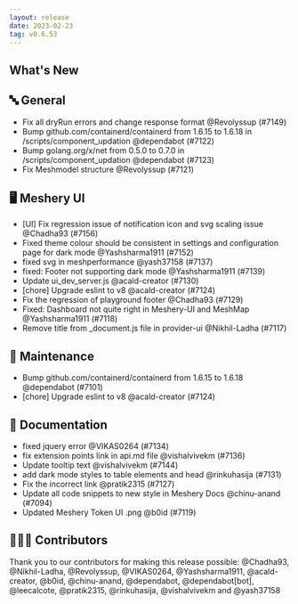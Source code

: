 ```yaml
---
layout: release
date: 2023-02-23
tag: v0.6.53
---
```


## What's New
## 🔤 General
- Fix all dryRun errors and change response format @Revolyssup (#7149)
- Bump github.com/containerd/containerd from 1.6.15 to 1.6.18 in /scripts/component_updation @dependabot (#7122)
- Bump golang.org/x/net from 0.5.0 to 0.7.0 in /scripts/component_updation @dependabot (#7123)
- Fix Meshmodel structure @Revolyssup (#7121)

## 🖥 Meshery UI

- [UI] Fix regression issue of notification icon and svg scaling issue @Chadha93 (#7156)
- Fixed theme colour should be consistent in settings and configuration page for dark mode @Yashsharma1911 (#7152)
- fixed svg in meshperformance @yash37158 (#7137)
- fixed: Footer not supporting dark mode @Yashsharma1911 (#7139)
- Update ui_dev_server.js @acald-creator (#7130)
- [chore] Upgrade eslint to v8 @acald-creator (#7124)
- Fix the regression of playground footer @Chadha93 (#7129)
- Fixed: Dashboard not quite right in Meshery-UI and MeshMap @Yashsharma1911 (#7118)
- Remove title from _document.js file in provider-ui @Nikhil-Ladha (#7117)

## 🧰 Maintenance

- Bump github.com/containerd/containerd from 1.6.15 to 1.6.18 @dependabot (#7101)
- [chore] Upgrade eslint to v8 @acald-creator (#7124)

## 📖 Documentation

- fixed jquery error  @VIKAS0264 (#7134)
- fix extension points link in api.md file @vishalvivekm (#7136)
- Update tooltip text @vishalvivekm (#7144)
- add dark mode styles to table elements and head @rinkuhasija (#7131)
- Fix the incorrect link @pratik2315 (#7127)
- Update all code snippets to new style in Meshery Docs @chinu-anand (#7094)
- Updated Meshery Token UI .png @b0id (#7119)

## 👨🏽‍💻 Contributors

Thank you to our contributors for making this release possible:
@Chadha93, @Nikhil-Ladha, @Revolyssup, @VIKAS0264, @Yashsharma1911, @acald-creator, @b0id, @chinu-anand, @dependabot, @dependabot[bot], @leecalcote, @pratik2315, @rinkuhasija, @vishalvivekm and @yash37158
